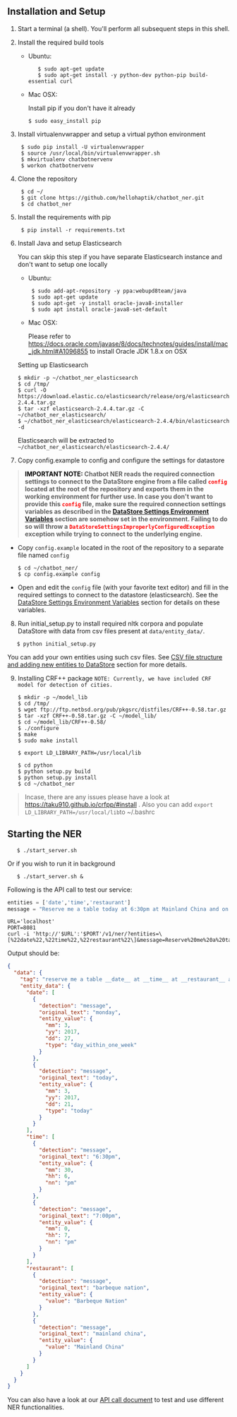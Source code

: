 ## Installation and Setup

1. Start a terminal (a shell). You'll perform all subsequent steps in this shell.
2. Install the required build tools

   - Ubuntu:

     ```shell
        $ sudo apt-get update
        $ sudo apt-get install -y python-dev python-pip build-essential curl
     ```

   - Mac OSX:

     Install pip if you don't have it already

     ```shell
     $ sudo easy_install pip
     ```


3.  Install virtualenvwrapper and setup a virtual python environment

    ```shell
     $ sudo pip install -U virtualenvwrapper
     $ source /usr/local/bin/virtualenvwrapper.sh
     $ mkvirtualenv chatbotnervenv
     $ workon chatbotnervenv
    ```

4.  Clone the repository

    ```shell
     $ cd ~/
     $ git clone https://github.com/hellohaptik/chatbot_ner.git
     $ cd chatbot_ner
    ```

5.  Install the requirements with pip

    ```shell
     $ pip install -r requirements.txt
    ```

6.  Install Java and setup Elasticsearch

      You can skip this step if you have separate Elasticsearch instance and don't want to setup one locally

    -  Ubuntu:

       ```shell
        $ sudo add-apt-repository -y ppa:webupd8team/java
        $ sudo apt-get update
        $ sudo apt-get -y install oracle-java8-installer
        $ sudo apt install oracle-java8-set-default
       ```

    -  Mac OSX:

          Please refer to https://docs.oracle.com/javase/8/docs/technotes/guides/install/mac_jdk.html#A1096855 to install Oracle JDK 1.8.x on OSX

    Setting up Elasticsearch

    ```shell
    $ mkdir -p ~/chatbot_ner_elasticsearch
    $ cd /tmp/
    $ curl -O https://download.elastic.co/elasticsearch/release/org/elasticsearch/distribution/tar/elasticsearch/2.4.4/elasticsearch-2.4.4.tar.gz
    $ tar -xzf elasticsearch-2.4.4.tar.gz -C ~/chatbot_ner_elasticsearch/
    $ ~/chatbot_ner_elasticsearch/elasticsearch-2.4.4/bin/elasticsearch -d
    ```

     Elasticsearch will be extracted to `~/chatbot_ner_elasticsearch/elasticsearch-2.4.4/`


7. Copy config.example to config and configure the settings for datastore

 > **<span style="color:black"> IMPORTANT NOTE:</span> Chatbot NER reads the required connection settings to connect to the DataStore engine from a file called <span style="color:red">`config`</span> located at the root of the repository and exports them in the working environment for further use. In case you don't want to provide this <span style="color:red">`config`</span> file, make sure the required connection settings variables as described in the [DataStore Settings Environment Variables](/docs/datastore_variables.md) section are somehow set in the environment. Failing to do so will throw a <span style="color:red">`DataStoreSettingsImproperlyConfiguredException`</span> exception while trying to connect to the underlying engine.**

-    Copy `config.example` located in the root of the repository to a separate file named `config`

     ```shell
     $ cd ~/chatbot_ner/
     $ cp config.example config
     ```

-    Open and edit the `config` file (with your favorite text editor) and fill in the required settings to connect to the datastore (elasticsearch). See the [DataStore Settings Environment Variables](/docs/datastore_variables.md) section for details on these variables.

8. Run initial_setup.py to install required nltk corpora and populate DataStore with data from csv files present at `data/entity_data/`.


```shell
   $ python initial_setup.py
```

You can add your own entities using such csv files. See [CSV file structure and adding new entities to DataStore](/docs/adding_entities.md) section for more details.

9. Installing CRF++ package `NOTE: Currently, we have included CRF model for detection of cities. `

   ```shell
   $ mkdir -p ~/model_lib
   $ cd /tmp/
   $ wget ftp://ftp.netbsd.org/pub/pkgsrc/distfiles/CRF++-0.58.tar.gz
   $ tar -xzf CRF++-0.58.tar.gz -C ~/model_lib/
   $ cd ~/model_lib/CRF++-0.58/
   $ ./configure
   $ make
   $ sudo make install

   $ export LD_LIBRARY_PATH=/usr/local/lib

   $ cd python
   $ python setup.py build
   $ python setup.py install
   $ cd ~/chatbot_ner

   ```

> Incase, there are any issues please have a look at https://taku910.github.io/crfpp/#install . Also you can add `export LD_LIBRARY_PATH=/usr/local/lib`to ~/.bashrc

## Starting the NER

```shell
   $ ./start_server.sh
```

   Or if you wish to run it in background

```shell
   $ ./start_server.sh &
```

Following is the API call to test our service:

```python
entities = ['date','time','restaurant']
message = "Reserve me a table today at 6:30pm at Mainland China and on Monday at 7:00pm at Barbeque Nation" 
```

```shell
URL='localhost'
PORT=8081
curl -i 'http://'$URL':'$PORT'/v1/ner/?entities=\[%22date%22,%22time%22,%22restaurant%22\]&message=Reserve%20me%20a%20table%20today%20at%206:30pm%20at%20Mainland%20China%20and%20on%20Monday%20at%207:00pm%20at%20Barbeque%20Nation'
```

Output should be:

```json
{
  "data": {
    "tag": "reserve me a table __date__ at __time__ at __restaurant__ and on __date__ at __time__ at __restaurant__",
    "entity_data": {
      "date": [
        {
          "detection": "message",
          "original_text": "monday",
          "entity_value": {
            "mm": 3,
            "yy": 2017,
            "dd": 27,
            "type": "day_within_one_week"
          }
        },
        {
          "detection": "message",
          "original_text": "today",
          "entity_value": {
            "mm": 3,
            "yy": 2017,
            "dd": 21,
            "type": "today"
          }
        }
      ],
      "time": [
        {
          "detection": "message",
          "original_text": "6:30pm",
          "entity_value": {
            "mm": 30,
            "hh": 6,
            "nn": "pm"
          }
        },
        {
          "detection": "message",
          "original_text": "7:00pm",
          "entity_value": {
            "mm": 0,
            "hh": 7,
            "nn": "pm"
          }
        }
      ],
      "restaurant": [
        {
          "detection": "message",
          "original_text": "barbeque nation",
          "entity_value": {
            "value": "Barbeque Nation"
          }
        },
        {
          "detection": "message",
          "original_text": "mainland china",
          "entity_value": {
            "value": "Mainland China"
          }
        }
      ]
    }
  }
}
```

You can also have a look at our [API call document](/docs/api_call.md) to test and use different NER functionalities.
